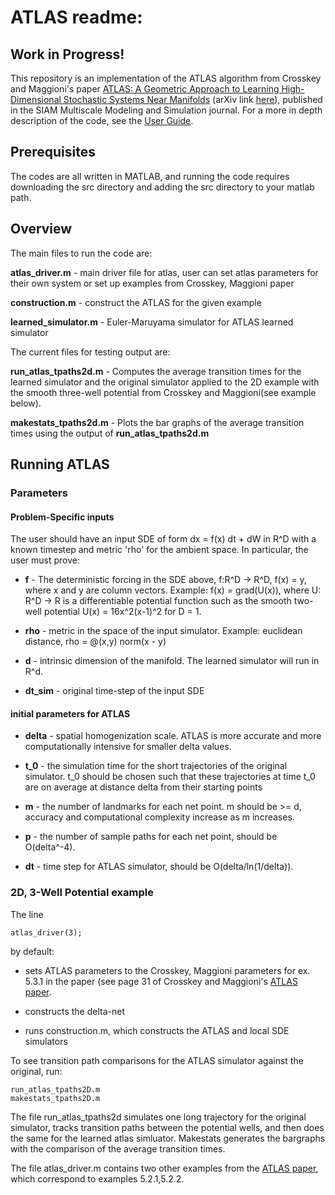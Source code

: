 # ATLAS readme:
## Work in Progress!

This repository is an implementation of the ATLAS algorithm from Crosskey and
Maggioni's paper [ATLAS: A Geometric Approach to Learning High-Dimensional
Stochastic Systems Near Manifolds](https://epubs.siam.org/doi/abs/10.1137/140970951) (arXiv link [here](https://arxiv.org/abs/1404.0667)), published in the SIAM Multiscale Modeling and Simulation journal. For a more in depth description of the code, see the [User Guide](doc/ATLAS_UserGuide.pdf).

## Prerequisites

The codes are all written in MATLAB, and running the code requires downloading
the src directory and adding the src directory to your matlab path.

## Overview

The main files to run the code are:

**atlas_driver.m** - main driver file for atlas, user can set atlas parameters for their own system or set up examples from Crosskey,
Maggioni paper

**construction.m** - construct the ATLAS for the given example

**learned_simulator.m** - Euler-Maruyama simulator for ATLAS learned simulator

The current files for testing output are:

**run_atlas_tpaths2d.m** - Computes the average transition times for the learned simulator and the
original simulator applied to the 2D example with the smooth three-well
potential from Crosskey and Maggioni(see example below).


**makestats_tpaths2d.m** - Plots the bar graphs of the average transition times
using the output of **run_atlas_tpaths2d.m**

## Running ATLAS

### Parameters

#### Problem-Specific inputs

The user should have an input SDE of form dx = f(x) dt + dW in R^D with a known timestep and metric 'rho' for the ambient space. In particular, the user must prove:

* **f** - The deterministic forcing in the SDE above, f:R^D -> R^D, f(x) = y, where x and y are column vectors. Example: f(x) = grad(U(x)), where U: R^D -> R is a differentiable potential function such as the smooth two-well potential U(x) = 16x^2(x-1)^2 for D = 1.

* **rho** - metric in the space of the input simulator. Example: euclidean distance, rho = @(x,y) norm(x -
y)

* **d** - intrinsic dimension of the manifold. The learned simulator will run in R^d.

* **dt_sim** - original time-step of the input SDE


#### initial parameters for ATLAS

* **delta** - spatial homogenization scale. ATLAS is more accurate and more
computationally intensive for smaller delta values.

* **t_0** - the simulation time for the short trajectories of the original simulator. t_0  should be chosen such that these trajectories at time t_0 are on average at distance delta from their starting points


* **m** - the number of landmarks for each net point. m should be >= d, accuracy and
computational complexity increase as m increases.

* **p** - the number of sample paths for each net point, should be O(delta^-4).

* **dt** - time step for ATLAS simulator, should be O(delta/ln(1/delta)).

### 2D, 3-Well Potential example

The line
```
atlas_driver(3);
```
by default:

* sets ATLAS parameters to the Crosskey, Maggioni parameters for ex. 5.3.1 in
the paper (see page 31 of Crosskey and Maggioni's [ATLAS paper](https://epubs.siam.org/doi/abs/10.1137/140970951).

* constructs the delta-net

* runs construction.m, which constructs the ATLAS and local SDE simulators

To see transition path comparisons for the ATLAS simulator against the
original, run:

```
run_atlas_tpaths2D.m
makestats_tpaths2D.m
```

The file run_atlas_tpaths2d simulates one long trajectory for the original
simulator, tracks transition paths between the potential wells, and then does
the same for the learned atlas simluator. Makestats generates the bargraphs
with the comparison of the average transition times.


The file atlas_driver.m contains two other examples from the [ATLAS paper](https://epubs.siam.org/doi/abs/10.1137/140970951), which correspond to examples 5.2.1,5.2.2.

<!--  ## Acknowledgments-->

<!--  * Hat tip to anyone whose code was used
  * Inspiration
  * etc
 --> 

